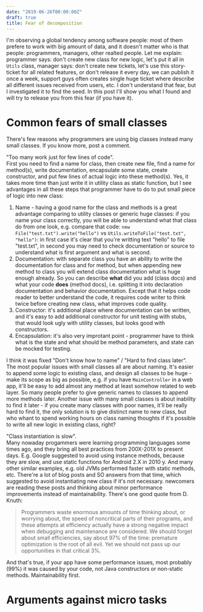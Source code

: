 ```yaml
---
date: "2019-06-26T00:00:00Z"
draft: true
title: Fear of decomposition
---
```


I'm observing a global tendency among software people:
most of them prefere to work with big amount of data,
and it doesn't matter who is that people: programmers,
managers, other realted people. Let me explain:
programmer says: don't create new class for new logic, let's
put it all in `Utils` class, manager says: don't create
new tickets, let's use this story-ticket for all related
features, or don't release it every day, we can publish it
once a week, support guys often creates single huge ticket
where describe all different issues received from users, etc.
I don't understand that fear, but I investigated it to find the
seed. In this post I'll show you what I found and will try
to release you from this fear (if you have it).

# Common fears of small classes

There's few reasons why programmers are using big classes
instead many small classes. If you know more, post a comment.


"Too many work just for few lines of code".<br/>
First you need to find a name for class, then create new file,
find a name for method(s), write documentation, encapsulate some state,
create constructor, and put few lines of actual logic into these method(s).
Yes, it takes more time than just write it in utility class as static function,
but I see advantages in all these steps that programmer have to do to
put small piece of logic into new class:
 1. Name - having a good name for the class and methods is a great advantage
 comparing to utility classes or generic huge classes: if you name your class
 correctly, you will be able to understand what that class do from one look, e.g.
 compare that code: `new File("test.txt").write("hello")`
 vs `Utils.writeToFile("test.txt", "hello")`: in first case it's clear that
 you're writting text "hello" to file "test.txt", in second you may need to
 check documentation or source to understand what is first argument and what is
 second.
 2. Documentation: with separate class you have an ability to write the
 documentation for class and for method, but when appending new method to class
 you will extend class documentation what is huge enough already. So you can
 describe **what** did you add (class docs) and what your code **does** (method docs),
 i.e. splitting it into declaration documentation and behavior documentation. Except that
 it helps code reader to better understand the code,
 it requires code writer to think twice before creating new class, what improves code
 quality.
 3. Constructor: it's additional place where documentation can be written, and it's
 easy to add additional constructor for unit testing with stubs, that would look ugly
 with utility classes, but looks good with constructors.
 4. Encapsulation: it's also very improtant point - programmer have to think what is
 the state and what should be method parameters, and state can be mocked for testing.

I think it was fixed
"Don't know how to name" / "Hard to find class later".<br/>
The most popular issues with small classes all are about
naming. It's easier to append some logic to existing class,
and design all classes to be huge - make its scope as big as
possible, e.g. if you have `MainController` in a web app, it'll
be easy to add almost any method at least somehow related to web
layer. So many people prefer to give generic names to classes
to append more methods later. Another issue with many small classes
is about inability to find it later - if you create many classes with
poor names, it'll be really hard to find it, the only solution is to
give distinct name to new class, but who whant to spend working hours
on class naming thoughts if it's possible to write all new logic in
existing class, right?


"Class instantiation is slow".<br/>
Many nowaday progammers were learning programming languages
some times ago, and they bring all best practices from 200X-201X
to present days. E.g. Google suggested to avoid using instance methods,
because they are slow, and use static functions for Android 2.X in 2010 y.
And many other similar examples, e.g. old JVMs performed faster with static
methods, etc. There're a lot of blog posts and SO answers from that time,
which suggested to avoid instantiating new class if it's not necessary.
newcomers are reading these posts and thinking about minor performance
improvements instead of maintainability. There's one good quote from D. Knuth:
> Programmers waste enormous amounts of time thinking about, or worrying about,
> the speed of noncritical parts of their programs,
> and these attempts at efficiency actually have a strong negative impact
> when debugging and maintenance are considered.
> We should forget about small efficiencies, say about 97% of the time:
> premature optimization is the root of all evil.
> Yet we should not pass up our opportunities in that critical 3%.

And that's true, if your app have some performance issues, most probably (99%)
it was caused by your code, not Java constructors or non-static methods.
Maintainability first.

# Arguments against micro tasks

